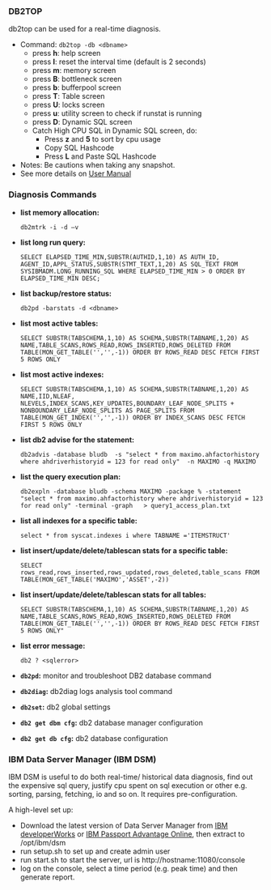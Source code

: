 ### DB2TOP

db2top can be used for a real-time diagnosis.

* Command: `db2top -db <dbname>`
    * press **h**: help screen 
    * press **I**: reset the interval time (default is 2 seconds) 
    * press **m**: memory screen 
    * press **B**: bottleneck screen 
    * press **b**: bufferpool screen 
    * press **T**: Table screen 
    * press **U**: locks screen
    * press **u**: utility screen to check if runstat is running
    * press **D**: Dynamic SQL screen 
    * Catch High CPU SQL in Dynamic SQL screen, do:
        - Press **z** and **5** to sort by cpu usage
        - Copy SQL Hashcode 
        - Press **L** and Paste SQL Hashcode
* Notes: Be cautions when taking any snapshot. 
* See more details on [User Manual](http://www-01.ibm.com/support/docview.wss?uid=swg27009542&aid=1) 

### Diagnosis Commands

- **list memory allocation:**
   
    ```
    db2mtrk -i -d –v
    ```

- **list long run query:**

    ```
    SELECT ELAPSED_TIME_MIN,SUBSTR(AUTHID,1,10) AS AUTH_ID, AGENT_ID,APPL_STATUS,SUBSTR(STMT_TEXT,1,20) AS SQL_TEXT FROM SYSIBMADM.LONG_RUNNING_SQL WHERE ELAPSED_TIME_MIN > 0 ORDER BY ELAPSED_TIME_MIN DESC;
    ```

- **list backup/restore status:**
    
    ```
    db2pd -barstats -d <dbname>
    ```

- **list most active tables:**
    
    ```
    SELECT SUBSTR(TABSCHEMA,1,10) AS SCHEMA,SUBSTR(TABNAME,1,20) AS NAME,TABLE_SCANS,ROWS_READ,ROWS_INSERTED,ROWS_DELETED FROM TABLE(MON_GET_TABLE('','',-1)) ORDER BY ROWS_READ DESC FETCH FIRST 5 ROWS ONLY
    ```

- **list most active indexes:**
    
    ```
    SELECT SUBSTR(TABSCHEMA,1,10) AS SCHEMA,SUBSTR(TABNAME,1,20) AS NAME,IID,NLEAF, NLEVELS,INDEX_SCANS,KEY_UPDATES,BOUNDARY_LEAF_NODE_SPLITS + NONBOUNDARY_LEAF_NODE_SPLITS AS PAGE_SPLITS FROM TABLE(MON_GET_INDEX('','',-1)) ORDER BY INDEX_SCANS DESC FETCH FIRST 5 ROWS ONLY
    ```

- **list db2 advise for the statement:**
    
    ```
    db2advis -database bludb  -s "select * from maximo.ahfactorhistory where ahdriverhistoryid = 123 for read only"  -n MAXIMO -q MAXIMO
    ```

- **list the query execution plan:**
    
    ```
    db2expln -database bludb -schema MAXIMO -package % -statement "select * from maximo.ahfactorhistory where ahdriverhistoryid = 123 for read only" -terminal -graph   > query1_access_plan.txt
    ```

- **list all indexes for a specific table:**
    
    ```
    select * from syscat.indexes i where TABNAME ='ITEMSTRUCT'
    ```

- **list insert/update/delete/tablescan stats for a specific table:**

    ```
    SELECT rows_read,rows_inserted,rows_updated,rows_deleted,table_scans FROM TABLE(MON_GET_TABLE('MAXIMO','ASSET',-2))
    ```

- **list insert/update/delete/tablescan stats for all tables:**
    
    ```
    SELECT SUBSTR(TABSCHEMA,1,10) AS SCHEMA,SUBSTR(TABNAME,1,20) AS NAME,TABLE_SCANS,ROWS_READ,ROWS_INSERTED,ROWS_DELETED FROM TABLE(MON_GET_TABLE('','',-1)) ORDER BY ROWS_READ DESC FETCH FIRST 5 ROWS ONLY"
    ```

- **list error message:**

    ```
    db2 ? <sqlerror>
    ```

 - **`db2pd`:** monitor and troubleshoot DB2 database command
 - **`db2diag`:** db2diag logs analysis tool command
 - **`db2set`:** db2 global settings
 - **`db2 get dbm cfg`:** db2 database manager configuration 
 - **`db2 get db cfg`:** db2 database configuration 

### IBM Data Server Manager (IBM DSM)

IBM DSM is useful to do both real-time/ historical data diagnosis, find out the expensive sql query, justify cpu spent on sql execution or other e.g. sorting, parsing, fetching, io and so on. It requires pre-configuration. 

A high-level set up:

* Download the latest version of Data Server Manager from [IBM developerWorks](https://www.ibm.com/services/forms/preLogin.do?source=swg-rddsm) or [IBM Passport Advantage Online](https://www.ibm.com/software/passportadvantage/pao_customer.html), then extract to /opt/ibm/dsm
* run setup.sh to set up and create admin user
* run start.sh to start the server, url is http://hostname:11080/console
* log on the console, select a time period (e.g. peak time) and then generate report. 


